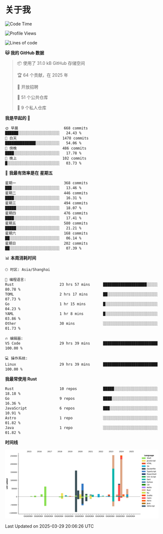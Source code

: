 # 关于我

<!--START_SECTION:waka-->
![Code Time](http://img.shields.io/badge/Code%20Time-3%2C611%20hrs%2021%20mins-blue)

![Profile Views](http://img.shields.io/badge/%E4%B8%AA%E4%BA%BA%E8%B5%84%E6%96%99%E8%A7%82%E7%9C%8B%E6%AC%A1%E6%95%B0-0-blue)

![Lines of code](https://img.shields.io/badge/%E4%BB%8E%E3%80%8CHello%20World%E3%80%8D%E8%B5%B7%E6%88%91%E5%B7%B2%E7%BB%8F%E5%86%99%E4%BA%86-1.1%20million%20%E8%A1%8C%E4%BB%A3%E7%A0%81-blue)

**🐱 我的 GitHub 数据** 

> 📦  使用了 31.0 kB GitHub 存储空间 
 > 
> 🏆 64 个贡献，在 2025 年
 > 
> 💼 开放招聘
 > 
> 📜 51 个公共仓库 
 > 
> 🔑 9 个私人仓库 
 > 
**我是早起的 🐤** 

```text
🌞 早晨                     668 commits         ██████░░░░░░░░░░░░░░░░░░░   24.43 % 
🌆 白天                     1478 commits        ██████████████░░░░░░░░░░░   54.06 % 
🌃 傍晚                     486 commits         ████░░░░░░░░░░░░░░░░░░░░░   17.78 % 
🌙 晚上                     102 commits         █░░░░░░░░░░░░░░░░░░░░░░░░   03.73 % 
```
📅 **我最有效率是在 星期五** 

```text
星期一                      368 commits         ███░░░░░░░░░░░░░░░░░░░░░░   13.46 % 
星期二                      446 commits         ████░░░░░░░░░░░░░░░░░░░░░   16.31 % 
星期三                      494 commits         █████░░░░░░░░░░░░░░░░░░░░   18.07 % 
星期四                      476 commits         ████░░░░░░░░░░░░░░░░░░░░░   17.41 % 
星期五                      580 commits         █████░░░░░░░░░░░░░░░░░░░░   21.21 % 
星期六                      168 commits         ██░░░░░░░░░░░░░░░░░░░░░░░   06.14 % 
星期日                      202 commits         ██░░░░░░░░░░░░░░░░░░░░░░░   07.39 % 
```


📊 **本周消耗时间** 

```text
🕑︎ 时区: Asia/Shanghai

💬 编程语言: 
Rust                     23 hrs 57 mins      ████████████████████░░░░░   80.78 % 
TOML                     2 hrs 17 mins       ██░░░░░░░░░░░░░░░░░░░░░░░   07.73 % 
Go                       1 hr 15 mins        █░░░░░░░░░░░░░░░░░░░░░░░░   04.23 % 
YAML                     1 hr 8 mins         █░░░░░░░░░░░░░░░░░░░░░░░░   03.86 % 
Other                    30 mins             ░░░░░░░░░░░░░░░░░░░░░░░░░   01.73 % 

🔥 编辑器: 
VS Code                  29 hrs 39 mins      █████████████████████████   100.00 % 

💻 操作系统: 
Linux                    29 hrs 39 mins      █████████████████████████   100.00 % 
```

**我最常使用 Rust** 

```text
Rust                     10 repos            █████░░░░░░░░░░░░░░░░░░░░   18.18 % 
Go                       9 repos             ████░░░░░░░░░░░░░░░░░░░░░   16.36 % 
JavaScript               6 repos             ███░░░░░░░░░░░░░░░░░░░░░░   10.91 % 
Astro                    1 repo              ░░░░░░░░░░░░░░░░░░░░░░░░░   01.82 % 
Java                     1 repo              ░░░░░░░░░░░░░░░░░░░░░░░░░   01.82 % 
```



**时间线**

![Lines of Code chart](https://raw.githubusercontent.com/catusax/catusax/master/assets/bar_graph.png)


 Last Updated on 2025-03-29 20:06:26 UTC
<!--END_SECTION:waka-->
